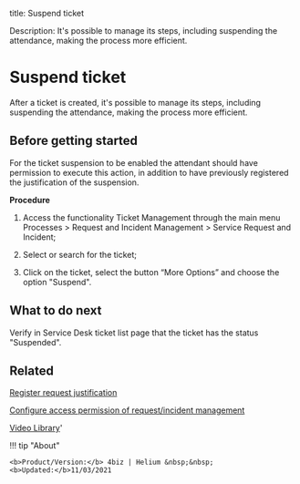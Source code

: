title: Suspend ticket
 
Description: It's possible to manage its steps, including suspending the attendance, making the process more efficient.

# Suspend ticket

After a ticket is created, it's possible to manage its steps, including suspending the attendance, making the process more efficient.

## Before getting started

For the ticket suspension to be enabled the attendant should have permission to execute this action, in addition to have previously registered the justification of the suspension.

**Procedure**

1.	Access the functionality Ticket Management through the main menu Processes > Request and Incident Management > Service Request and Incident;

2.	Select or search for the ticket;

3.	Click on the ticket, select the button “More Options” and choose the option "Suspend".


## What to do next

Verify in Service Desk ticket list page that the ticket has the status "Suspended".


Related
-----------

[Register request justification](/en-us/4biz-helium/processes/portfolio-and-catalog/configuration/register-request-justification.html)

[Configure access permission of request/incident management](/en-us/4biz-helium/processes/tickets/configuration/access-ticket-management.html)

<i class='fa fa-youtube-play  fa-2x' style='color:#97ce17;vertical-align: middle;'> </i> [Video Library](https://www.youtube.com/playlist?list=PLB5qK2uzf2RNrJnhiXj3dbmgsm9-quhfz)'

!!! tip "About"

    <b>Product/Version:</b> 4biz | Helium &nbsp;&nbsp;
    <b>Updated:</b>11/03/2021
